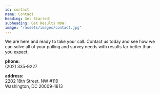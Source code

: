 ```yaml
---
id: contact
name: Contact
heading: Get Started!
subheading: Get Results NOW!
image: "/assets/images/contact.jpg"
---
```


We are here and ready to take your call. Contact us today and see how we can solve all of your polling and survey needs with results far better than you expect.

**phone:**<br />
(202) 335-9227

**address:**<br />
2202 18th Street. NW #119<br />
Washington, DC 20009-1813